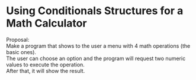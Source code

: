 # Using Conditionals Structures for a Math Calculator

Proposal:   
Make a program that shows to the user a menu with 4 math operations (the basic ones).                        
The user can choose an option and the program will request two numeric values to execute the operation.         
After that, it will show the result.
